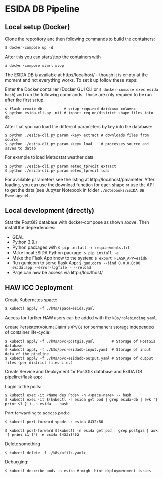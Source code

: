 # ESIDA DB Pipeline


## Local setup (Docker)

Clone the repository and then following commands to build the containers:

    $ docker-compose up -d

After this you can start/stop the containers with

    $ docker-compose start|stop

The ESIDA DB is available at http://localhost/ - though it is empty at the moment
and not everything works. To set it up follow these steps:

Enter the Docker container (Docker GUI CLI or `$ docker-compose exec esida bash`) and run the following commands.
Those are only required to be run after the first setup.

    $ flask create-db          # setup required database columns
    $ python esida-cli.py init # import region/district shape files into db

After that you can load the different parameters by key into the database:

    $ python ./esida-cli.py param <key> extract # downloads files from source
    $ python ./esida-cli.py param <key> load    # processes source and saves to datab

For example to load Meteostat weather data:

    $ python ./esida-cli.py param meteo_tprecit extract
    $ python ./esida-cli.py param meteo_tprecit load

For available parameters see the listing at http://localhost/parameter. After loading, you can use the download function for each shape or use the API to get the data (see Jupyter Notebook in folder `./notebooks/ESIDA DB Demo.ipynb`).


## Local development (directly)

Stat the PostGIS database with docker-compose as shown above. Then install the dependencies:

- GDAL
- Python 3.9.x
- Python packages with `$ pip install -r requirements.txt`
- Make local ESIDA Python package: `$ pip install -e .`
- Make the Flask App know to the system: `$ export FLASK_APP=esida`
- Run gunicorn to serve flask App: `$ gunicorn --bind 0.0.0.0:80 esida:app --error-logfile - --reload`
- Page can now be access via http://localhost/


## HAW ICC Deployment

Create Kubernetes space:

    $ kubectl apply -f ./k8s/space-esida.yaml

Access for further HAW users can be added with the `k8s/rolebinding.yaml`.

Create PersistentVolumeClaim's (PVC) for permanent storage independed of container life-cycle:

    $ kubectl apply -f ./k8s/pvc-postgis.yaml        # Storage of PostGis database
    $ kubectl apply -f ./k8s/pvc-esidadb-input.yaml  # Storage of input data of the pipeline
    $ kubectl apply -f ./k8s/pvc-esidadb-output.yaml # Storage of output files (per district files i.e.)

Create Service and Deployment for PostGIS database and ESIDA DB pipeline/flask app:


Login to the pods:

    $ kubectl exec -it <Name des Pods> -n <space-name> -- bash
    $ kubectl exec -it $(kubectl -n esida get pod | grep esida-db | awk '{ print $1 }') -n esida -- bash

Port forwarding to access pod:e

    $ kubectl port-forward <pod> -n esida 8432:80

    $ kubectl port-forward $(kubectl -n esida get pod | grep postgis | awk '{ print $1 }') -n esida 6432:5432


Delete something

    $ kubectl delete -f ./k8s/<file.yaml>

Debugging:

    $ kubectl describe pods -n esida # might hint deploymentment issues
